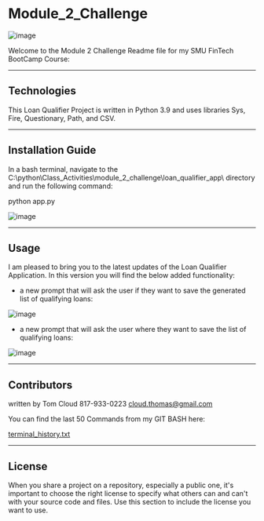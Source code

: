 # Module_2_Challenge

![image](https://user-images.githubusercontent.com/73894280/149676401-8a27a5bf-fa54-48b6-9c56-0d469f695f93.png)

Welcome to the Module 2 Challenge Readme file for my SMU FinTech BootCamp Course: 

---

## Technologies

This Loan Qualifier Project is written in Python 3.9 and uses libraries Sys, Fire, Questionary, Path, and CSV. 

---

## Installation Guide

In a bash terminal, navigate to the C:\python\Class_Activities\module_2_challenge\loan_qualifier_app\ directory and run the following command: 

python app.py

![image](https://user-images.githubusercontent.com/73894280/149681525-b0e5fc8d-691b-4d37-92aa-b3d9b97ff7d5.png)


---

## Usage

I am pleased to bring you to the latest updates of the Loan Qualifier Application.  In this version you will find the below added functionality: 

  - a new prompt that will ask the user if they want to save the generated list of qualifying loans:  

  ![image](https://user-images.githubusercontent.com/73894280/149674621-9a982ab3-6d56-46c9-8b70-babeacd677eb.png)


  - a new prompt that will ask the user where they want to save the list of qualifying loans: 
  
  ![image](https://user-images.githubusercontent.com/73894280/149675182-002e63b6-8b40-4057-a307-062da40e9035.png)

---

## Contributors

written by Tom Cloud
817-933-0223
cloud.thomas@gmail.com

You can find the last 50 Commands from my GIT BASH here: 

[terminal_history.txt](https://github.com/beowulf888/Module_2_Challenge/files/7877841/terminal_history.txt)


---

## License

When you share a project on a repository, especially a public one, it's important to choose the right license to specify what others can and can't with your source code and files. Use this section to include the license you want to use.
